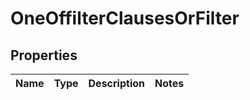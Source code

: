 # OneOffilterClausesOrFilter

## Properties
Name | Type | Description | Notes
------------ | ------------- | ------------- | -------------
